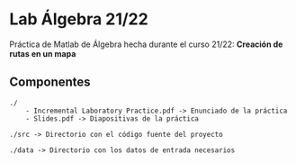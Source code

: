 # Lab Álgebra 21/22
Práctica de Matlab de Álgebra hecha durante el curso 21/22: **Creación de rutas en un mapa**

Componentes
-----------
    ./  
        - Incremental Laboratory Practice.pdf -> Enunciado de la práctica 
        - Slides.pdf -> Diapositivas de la práctica
    
    ./src -> Directorio con el código fuente del proyecto
    
    ./data -> Directorio con los datos de entrada necesarios
